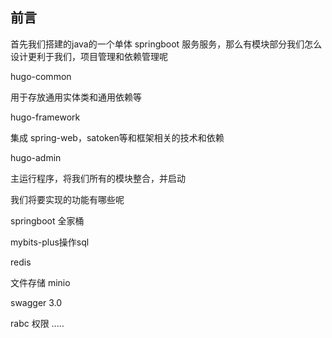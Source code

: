 ## 前言

首先我们搭建的java的一个单体 springboot 服务服务，那么有模块部分我们怎么设计更利于我们，项目管理和依赖管理呢



hugo-common

用于存放通用实体类和通用依赖等




hugo-framework

集成 spring-web，satoken等和框架相关的技术和依赖



hugo-admin

主运行程序，将我们所有的模块整合，并启动



我们将要实现的功能有哪些呢

springboot 全家桶

mybits-plus操作sql

redis

文件存储 minio 

swagger 3.0

rabc 权限 .....